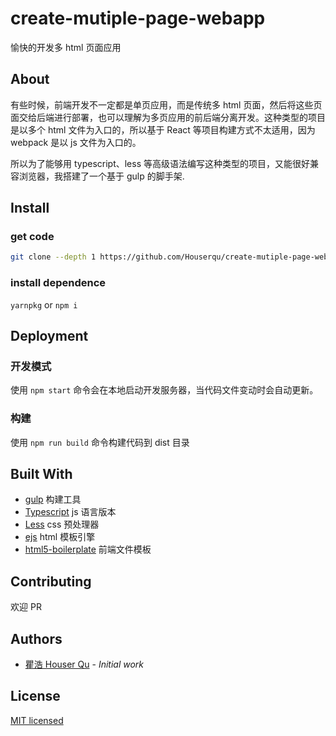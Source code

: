 # create-mutiple-page-webapp

愉快的开发多 html 页面应用

## About

有些时候，前端开发不一定都是单页应用，而是传统多 html 页面，然后将这些页面交给后端进行部署，也可以理解为多页应用的前后端分离开发。这种类型的项目是以多个 html 文件为入口的，所以基于 React 等项目构建方式不太适用，因为 webpack 是以 js 文件为入口的。

所以为了能够用 typescript、less 等高级语法编写这种类型的项目，又能很好兼容浏览器，我搭建了一个基于 gulp 的脚手架.

## Install

### get code

```bash
git clone --depth 1 https://github.com/Houserqu/create-mutiple-page-webapp
```

### install dependence

`yarnpkg` or `npm i`

## Deployment

### 开发模式

使用 `npm start` 命令会在本地启动开发服务器，当代码文件变动时会自动更新。

### 构建

使用 `npm run build` 命令构建代码到 dist 目录

## Built With

- [gulp](https://gulpjs.com/) 构建工具
- [Typescript](https://github.com/Microsoft/TypeScript) js 语言版本
- [Less](https://github.com/less/less.js) css 预处理器
- [ejs](https://github.com/mde/ejs) html 模板引擎
- [html5-boilerplate](https://github.com/h5bp/html5-boilerplate) 前端文件模板

## Contributing

欢迎 PR

## Authors

- [瞿浩 Houser Qu](http://houserqu.com/) - _Initial work_

## License

[MIT licensed](https://github.com/Houserqu/create-mutiple-page-webapp/blob/master/LICENSE)
